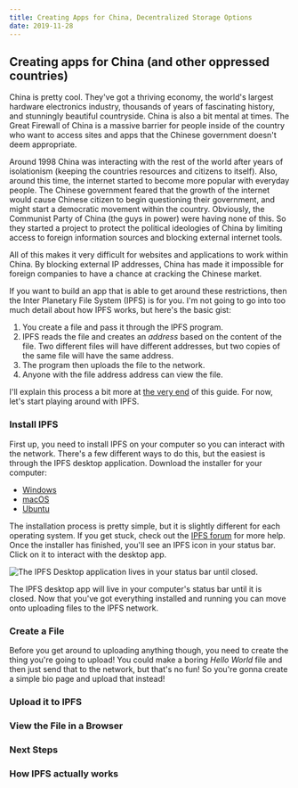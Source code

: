 ```yaml
---
title: Creating Apps for China, Decentralized Storage Options
date: 2019-11-28
---
```


<!-- THIS POST IS A WORK IN PROGRESS -->

## Creating apps for China (and other oppressed countries)

China is pretty cool. They've got a thriving economy, the world's largest hardware electronics industry, thousands of years of fascinating history, and stunningly beautiful countryside. China is also a bit mental at times. The Great Firewall of China is a massive barrier for people inside of the country who want to access sites and apps that the Chinese government doesn't deem appropriate.

Around 1998 China was interacting with the rest of the world after years of isolationism (keeping the countries resources and citizens to itself). Also, around this time, the internet started to become more popular with everyday people. The Chinese government feared that the growth of the internet would cause Chinese citizen to begin questioning their government, and might start a democratic movement within the country. Obviously, the Communist Party of China (the guys in power) were having none of this. So they started a project to protect the political ideologies of China by limiting access to foreign information sources and blocking external internet tools.

All of this makes it very difficult for websites and applications to work within China. By blocking external IP addresses, China has made it impossible for foreign companies to have a chance at cracking the Chinese market.

If you want to build an app that is able to get around these restrictions, then the Inter Planetary File System (IPFS) is for you. I'm not going to go into too much detail about how IPFS works, but here's the basic gist:

1. You create a file and pass it through the IPFS program.
2. IPFS reads the file and creates an _address_ based on the content of the file. Two different files will have different addresses, but two copies of the same file will have the same address.
3. The program then uploads the file to the network.
4. Anyone with the file address address can view the file.

I'll explain this process a bit more at [the very end](#how-ipfs-actually-works) of this guide. For now, let's start playing around with IPFS.

### Install IPFS

First up, you need to install IPFS on your computer so you can interact with the network. There's a few different ways to do this, but the easiest is through the IPFS desktop application. Download the installer for your computer:

- [Windows](https://github.com/ipfs-shipyard/ipfs-desktop/releases/download/v0.9.7/ipfs-desktop-setup-0.9.7.exe)
- [macOS](https://github.com/ipfs-shipyard/ipfs-desktop/releases/download/v0.9.7/ipfs-desktop-0.9.7.dmg)
- [Ubuntu](https://github.com/ipfs-shipyard/ipfs-desktop/releases/download/v0.9.7/ipfs-desktop-0.9.7-linux-x86_64.AppImage)

The installation process is pretty simple, but it is slightly different for each operating system. If you get stuck, check out the [IPFS forum](https://discuss.ipfs.io/) for more help. Once the installer has finished, you'll see an IPFS icon in your status bar. Click on it to interact with the desktop app.

<!-- TODO: Create the below screenshot for all three operating systems. -->

![The IPFS Desktop application lives in your status bar until closed.](../media/191128-creating-apps-for-china/ipfs-desktop-status-bar-running.jpg)

The IPFS desktop app will live in your computer's status bar until it is closed. Now that you've got everything installed and running you can move onto uploading files to the IPFS network.

### Create a File

Before you get around to uploading anything though, you need to create the thing you're going to upload! You could make a boring _Hello World_ file and then just send that to the network, but that's no fun! So you're gonna create a simple bio page and upload that instead!

<!-- TODO: think of something fun to upload. -->

### Upload it to IPFS

<!-- TODO: Pass the file throught the IPFS Daemon and upload it to the network. -->

### View the File in a Browser

<!-- TODO: Have the user open up a website address in their browser. -->

### Next Steps

<!-- TODO: List a bunch of things the user could do with IPFS now that they know how it works. -->

### How IPFS actually works

<!-- TODO: Explain in more detail how IPFS works in terms of hashing a file, nodes hosting files close to each other, how the same file has the same address, etc. -->

<!-- TODO: find out why IPFS actually helps mitigate censorship. -->